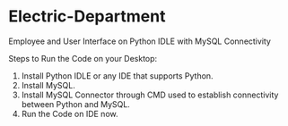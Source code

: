 # Electric-Department
Employee and User Interface on Python IDLE with MySQL Connectivity

Steps to Run the Code on your Desktop:

1. Install Python IDLE or any IDE that supports Python.
2. Install MySQL.
3. Install MySQL Connector through CMD used to establish connectivity between Python and MySQL.
4. Run the Code on IDE now.
